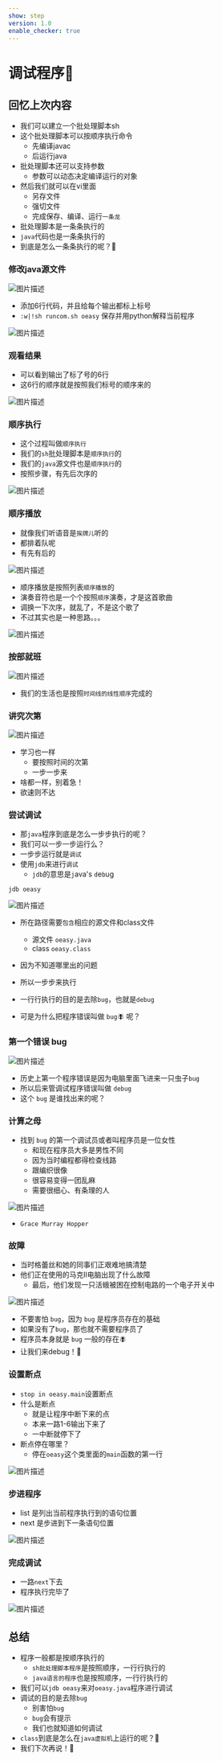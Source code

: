 ```yaml
---
show: step
version: 1.0
enable_checker: true
---
```


# 调试程序🥊

## 回忆上次内容
- 我们可以建立一个批处理脚本sh
- 这个批处理脚本可以按顺序执行命令
	- 先编译javac
	- 后运行java
- 批处理脚本还可以支持参数
	- 参数可以动态决定编译运行的对象
- 然后我们就可以在vi里面
	- 另存文件
	- 强切文件
	- 完成保存、编译、运行`一条龙`
- 批处理脚本是一条条执行的
- `java`代码也是一条条执行的
- 到底是怎么一条条执行的呢？🤔

### 修改java源文件

![图片描述](https://doc.shiyanlou.com/courses/uid1190679-20210304-1614840328555)

- 添加6行代码，并且给每个输出都标上标号
- `:w|!sh runcom.sh oeasy` 保存并用python解释当前程序

![图片描述](https://doc.shiyanlou.com/courses/uid1190679-20210304-1614840412234)

### 观看结果

- 可以看到输出了标了号的6行
- 这6行的顺序就是按照我们标号的顺序来的

![图片描述](https://doc.shiyanlou.com/courses/uid1190679-20210304-1614840454382)

### 顺序执行

- 这个过程叫做`顺序执行`
- 我们的`sh`批处理脚本是`顺序执行`的
- 我们的`java`源文件也是`顺序执行`的
- 按照步骤，有先后次序的

![图片描述](https://doc.shiyanlou.com/courses/uid1190679-20210220-1613774810775)

### 顺序播放

- 就像我们听语音是`挨牌儿`听的
- 都排着队呢
- 有先有后的

![图片描述](https://doc.shiyanlou.com/courses/uid1190679-20210220-1613774852475)

- 顺序播放是按照列表`顺序播放`的
- 演奏音符也是一个个按照`顺序`演奏，才是这首歌曲
- 调换一下次序，就乱了，不是这个歌了
- 不过其实也是一种思路。。。

![图片描述](https://doc.shiyanlou.com/courses/uid1190679-20210220-1613774894054)


### 按部就班

![图片描述](https://doc.shiyanlou.com/courses/uid1190679-20210220-1613775039390)

- 我们的生活也是按照`时间线的线性顺序`完成的

### 讲究次第

![图片描述](https://doc.shiyanlou.com/courses/uid1190679-20210220-1613775089051)

- 学习也一样
	- 要按照时间的次第
	- 一步一步来
- 啥都一样，别着急！
- 欲速则不达

### 尝试调试

- 那`java`程序到底是怎么一步步执行的呢？
- 我们可以一步一步运行么？
- 一步步运行就是`调试`
- 使用`jdb`来进行`调试`
	- `jdb`的意思是`j`ava's `d`e`b`ug

```shell
jdb oeasy
```

![图片描述](https://doc.shiyanlou.com/courses/uid1190679-20210304-1614840685530)

- 所在路径需要`包含`相应的源文件和class文件
	- 源文件 `oeasy.java`
	- class `oeasy.class`


- 因为不知道哪里出的问题
- 所以一步步来执行
- 一行行执行的目的是去除`bug`，也就是`debug`
- 可是为什么把程序错误叫做 `bug`🪰 呢？

### 第一个错误 bug

![图片描述](https://doc.shiyanlou.com/courses/uid1190679-20210220-1613775864374)

- 历史上第一个程序错误是因为电脑里面飞进来一只虫子`bug`
- 所以后来管调试程序错误叫做 `debug`
- 这个 `bug` 是谁找出来的呢？

### 计算之母
- 找到 `bug` 的第一个调试员或者叫程序员是一位女性
	- 和现在程序员大多是男性不同
	- 因为当时编程都得检查线路
	- 跟编织很像
	- 很容易变得一团乱麻
	- 需要很细心、有条理的人

![图片描述](https://doc.shiyanlou.com/courses/uid1190679-20210811-1628645970342)

- `Grace Murray Hopper`
### 故障

- 当时格蕾丝和她的同事们正艰难地搞清楚
- 他们正在使用的马克II电脑出现了什么故障
	- 最后，他们发现一只活蛾被困在控制电路的一个电子开关中

![图片描述](https://doc.shiyanlou.com/courses/uid1190679-20210916-1631788883985)

- 不要害怕 `bug`，因为 `bug` 是程序员存在的基础
- 如果没有了`bug`，那也就不需要程序员了
- 程序员本身就是 `bug` 一般的存在🪰
- 让我们来debug！🐥

### 设置断点

- `stop in oeasy.main`设置断点
- 什么是断点
	- 就是让程序中断下来的点
	- 本来一路1-6输出下来了
	- 一中断就停下了
- 断点停在哪里？
	- 停在`oeasy`这个类里面的`main`函数的第一行

![图片描述](https://doc.shiyanlou.com/courses/uid1190679-20210304-1614841151535)

### 步进程序

- list 是列出当前程序执行到的语句位置
- next 是步进到下一条语句位置

![图片描述](https://doc.shiyanlou.com/courses/uid1190679-20210304-1614841324099)

### 完成调试

- 一路`next`下去
- 程序执行完毕了

![图片描述](https://doc.shiyanlou.com/courses/uid1190679-20210304-1614841618053)

## 总结
- 程序一般都是按顺序执行的
	- `sh批处理脚本程序`是按照顺序，一行行执行的
	- `java语言的程序`也是按照顺序，一行行执行的
- 我们可以`jdb oeasy`来对`oeasy.java`程序进行调试
- 调试的目的是去除`bug`
	- 别害怕`bug`
	- `bug`会有提示
	- 我们也就知道如何调试
- `class`到底是怎么在`java虚拟机`上运行的呢？🤔
- 我们下次再说！👋